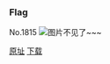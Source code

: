 ### Flag
No.1815
![图片不见了~~~](https://imgs.xkcd.com/comics/flag.png)

[原址](https://xkcd.com//1815) [下载](https://imgs.xkcd.com/comics/flag.png)

